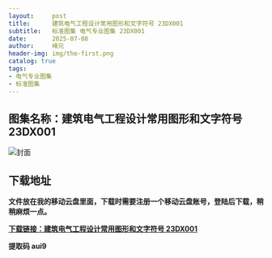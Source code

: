 ```yaml
---
layout:     post
title:      建筑电气工程设计常用图形和文字符号 23DX001
subtitle:   标准图集 电气专业图集 23DX001
date:       2025-07-08
author:     峰兄
header-img: img/the-first.png
catalog: true
tags:
- 电气专业图集
- 标准图集
---
```

## 图集名称：建筑电气工程设计常用图形和文字符号 23DX001
![封面](https://pic1.imgdb.cn/item/686dbd2d58cb8da5c897b406.jpg)


## 下载地址 ##
**文件放在我的移动云盘里面，下载时需要注册一个移动云盘账号，登陆后下载，稍稍麻烦一点。**  
  
[**下载链接：建筑电气工程设计常用图形和文字符号 23DX001**](https://caiyun.139.com/w/i/2oxwByUkdtDmc)


**提取码 aui9**

